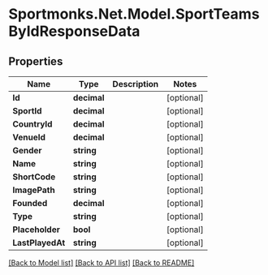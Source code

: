 # Sportmonks.Net.Model.SportTeamsByIdResponseData

## Properties

Name | Type | Description | Notes
------------ | ------------- | ------------- | -------------
**Id** | **decimal** |  | [optional] 
**SportId** | **decimal** |  | [optional] 
**CountryId** | **decimal** |  | [optional] 
**VenueId** | **decimal** |  | [optional] 
**Gender** | **string** |  | [optional] 
**Name** | **string** |  | [optional] 
**ShortCode** | **string** |  | [optional] 
**ImagePath** | **string** |  | [optional] 
**Founded** | **decimal** |  | [optional] 
**Type** | **string** |  | [optional] 
**Placeholder** | **bool** |  | [optional] 
**LastPlayedAt** | **string** |  | [optional] 

[[Back to Model list]](../README.md#documentation-for-models) [[Back to API list]](../README.md#documentation-for-api-endpoints) [[Back to README]](../README.md)

